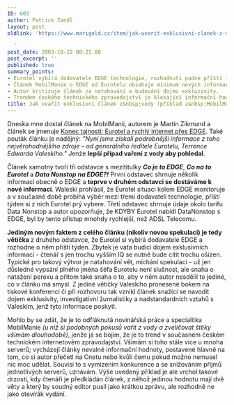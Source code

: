 ```yaml
---
ID: 603
author: Patrick Zandl
layout: post
oldlink: 'https://www.marigold.cz/item/jak-uvarit-exklusivni-clanek-z-vody-priklad-z-mobilmanie

  '
post_date: 2003-10-22 08:25:00
post_excerpt: ''
published: true
summary_points:
- Eurotel vybírá dodavatele EDGE technologie, rozhodnutí padne příští týden.
- Článek MobilManie o EDGE od Eurotelu obsahuje minimum nových informací.
- Autor kritizuje článek za natahování a budování dojmu exkluzivity.
- Trendem českého technického zpravodajství je klesající informační hodnota článků.
title: Jak uvařit exklusivní článek z&nbsp;vody (příklad z&nbsp;MobilManie)
---
```


<p>
Dneska mne dostal článek na MobilManii, autorem je Martin Zikmund a článek se jmenuje <A href="http://www.mobilmania.cz/Operatori/Ar.asp?ARI=105526&amp;CAI=2114" target=_blank>Konec tajností: Eurotel a rychlý internet přes EDGE</A>. Také pouták článku je nadějný: <EM>"Nyní jsme získali podrobnější informace z toho nejvěrohodnějšího zdroje &#8211; od generálního ředitele Eurotelu, Terrence Edwarda Valeskiho."</EM> Jenže <STRONG>lepší případ vaření z vody aby pohledal</STRONG>. </p>

<p>
Článek samotný tvoří tři odstavce s mezititulky <EM><STRONG>Co je to EDGE</STRONG></EM>, <STRONG><EM>Co na to Eurotel</EM></STRONG> a <EM><STRONG>Data Nonstop na EDGE?!</STRONG></EM> První odstavec shrnuje několik informací obecně o EDGE a <STRONG>teprve v druhém odstavci se dostáváme k nové informaci</STRONG>. Waleski prohlásil, že Eurotel situaci kolem EDGE monitoruje a v současné době probíhá výběr mezi třemi dodavateli technologie, příští týden si z nich Eurotel prý vybere. Třetí odstavec shrnuje údaje okolo tarifu Data Nonstop a autor upozorňuje, že KDYBY Eurotel nabídl DataNonstop s EDGE, byl by tento přístup mnohdy rychlejší, než ADSL Telecomu. </p>

<p>
<STRONG>Jediným novým faktem z celého článku (nikoliv novou spekulací) je tedy větička</STRONG> z druhého odstavce, že Eurotel si vybírá dodavatele EDGE a rozhodne o něm příští týden. Zbytek je vata budící dojem exklusivních informací - čtenář s jen trochu vyšším IQ se nutně bude cítit trochu ošizen. Typické pro takový výtvor je natahování vět, míchání spekulací - už jen důsledné vypsání plného jména šéfa Eurotelu není slušnost, ale snaha o natažení perexu a přitom také snaha o to, aby v něm autor nesdělil to jediné, co v článku má smysl. Z jediné větičky Valeskiho pronesené bokem na tiskové konferenci či při rozhovoru tak vznikl článek snažící se navodit dojem exklusivity, investigativní žurnalistiky a nadstandardních vztahů s Valeskim, jenž tyto informace poskytl.</p>

<p>
Mohlo by se zdát, že je to odfláknutá novinářská práce a specialitka MobilManie <EM>(u níž si podobných pokusů vařit z vody a zveličovat štěky všímám dlouhodobě)</EM>, jenže já se bojím, že je to trend v současném českém technickém internetovém zpravodajství. Všímám si toho stále více u mnoha serverů; vycházejí články nevalné informační hodnoty, postavené hlavně na tom, co si autor přečetl na Cnetu nebo kvůli čemu pokud možno nemusel nic moc udělat. Souvisí to s vymizením konkurence a se snižováním příjmů jednotlivých serverů, uznávám. Výše uvedený příklad je ale vrchol takové drzosti, kdy čtenáři je předkládán článek, z něhož jedinou hodnotu mají dvě věty a který by soudný editor pusil jako krátkou zprávu, ale rozhodně ne jako otevírák vydání. </p>